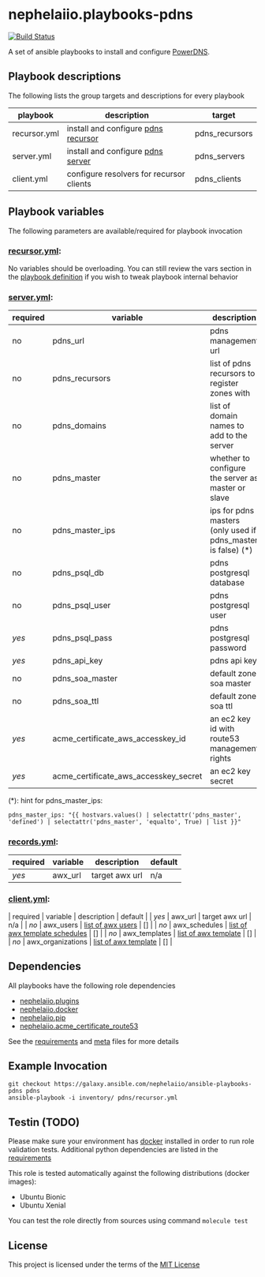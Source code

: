 # nephelaiio.playbooks-pdns

[![Build Status](https://travis-ci.org/nephelaiio/ansible-playbooks-pdns.svg?branch=master)](https://travis-ci.org/nephelaiio/ansible-playbooks-pdns)

A set of ansible playbooks to install and configure [PowerDNS](https://www.powerdns.com/).

## Playbook descriptions

The following lists the group targets and descriptions for every playbook

| playbook     | description                                                                   | target         |
| ---          | ---                                                                           | ---            |
| recursor.yml | install and configure [pdns recursor](https://www.powerdns.com/recursor.html) | pdns_recursors |
| server.yml   | install and configure [pdns server](https://www.powerdns.com/auth.html)       | pdns_servers   |
| client.yml   | configure resolvers for recursor clients                                      | pdns_clients   |

## Playbook variables

The following parameters are available/required for playbook invocation

### [recursor.yml](recursor.yml):
No variables should be overloading. You can still review the vars section in the [playbook definition](recursor.yml) if you wish to tweak playbook internal behavior

### [server.yml](nginx.yml):
| required | variable                              | description                                                  | default                                |
| ---      | ---                                   | ---                                                          | ---                                    |
| no       | pdns_url                              | pdns management url                                          | 'https://{{ ansible_fqdn }}'           |
| no       | pdns_recursors                        | list of pdns recursors to register zones with                | []                                     |
| no       | pdns_domains                          | list of domain names to add to the server                    | []                                     |
| no       | pdns_master                           | whether to configure the server as master or slave           | no                                     |
| no       | pdns_master_ips                       | ips for pdns masters (only used if pdns_master is false) (*) | []                                     |
| no       | pdns_psql_db                          | pdns postgresql database                                     | pdns                                   |
| no       | pdns_psql_user                        | pdns postgresql user                                         | pdns                                   |
| *yes*    | pdns_psql_pass                        | pdns postgresql password                                     | n/a                                    |
| *yes*    | pdns_api_key                          | pdns api key                                                 | n/a                                    |
| no       | pdns_soa_master                       | default zone soa master                                      | '{{ ansible_fqdn }}'                   |
| no       | pdns_soa_ttl                          | default zone soa ttl                                         | 3600                                   |
| *yes*    | acme_certificate_aws_accesskey_id     | an ec2 key id with route53 management rights                 | lookup('env', 'AWS_ACCESS_KEY_ID')     |
| *yes*    | acme_certificate_aws_accesskey_secret | an ec2 key secret                                            | lookup('env', 'AWS_SECRET_ACCESS_KEY') |

(*): hint for pdns_master_ips:
```
pdns_master_ips: "{{ hostvars.values() | selectattr('pdns_master', 'defined') | selectattr('pdns_master', 'equalto', True) | list }}"
```

### [records.yml](nginx.yml):
| required | variable                              | description                                  | default                                |
| ---      | ---                                   | ---                                          | ---                                    |
| *yes*    | awx_url                               | target awx url                               | n/a                                    |

### [client.yml](configure.yml):
| required | variable      | description                                  | default |
| *yes*    | awx_url       | target awx url                               | n/a     |
| *no*     | awx_users     | [list of awx users](#Users)                  | []      |
| *no*     | awx_schedules | [list of awx template schedules](#Schedules) | []      |
| *no*     | awx_templates | [list of awx template](#Templates)           | []      |
| *no*     | awx_organizations | [list of awx template](#Organizations) | []      |

## Dependencies

All playbooks have the following role dependencies

* [nephelaiio.plugins](https://galaxy.ansible.com/nephelaiio/plugins)
* [nephelaiio.docker](https://galaxy.ansible.com/nephelaiio/docker)
* [nephelaiio.pip](https://galaxy.ansible.com/nephelaiio/pip)
* [nephelaiio.acme_certificate_route53](https://galaxy.ansible.com/nephelaiio/acme_certificate_route53)

See the [requirements](https://raw.githubusercontent.com/nephelaiio/ansible-role-requirements/master/requirements.txt) and [meta](meta.yml) files for more details

## Example Invocation

```
git checkout https://galaxy.ansible.com/nephelaiio/ansible-playbooks-pdns pdns
ansible-playbook -i inventory/ pdns/recursor.yml
```

## Testin (TODO)

Please make sure your environment has [docker](https://www.docker.com) installed in order to run role validation tests. Additional python dependencies are listed in the [requirements](https://raw.githubusercontent.com/nephelaiio/ansible-role-requirements/master/requirements.txt)

This role is tested automatically against the following distributions (docker images):

  * Ubuntu Bionic
  * Ubuntu Xenial

You can test the role directly from sources using command ` molecule test `

## License

This project is licensed under the terms of the [MIT License](/LICENSE)

